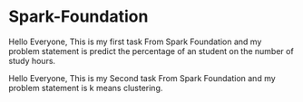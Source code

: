 # Spark-Foundation

Hello Everyone,
     This is my first task From Spark Foundation and my problem statement is predict the percentage of an student on the number of study hours.
     
     
  Hello Everyone,
     This is my Second task From Spark Foundation and my problem statement is k means clustering.
